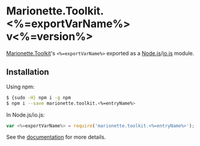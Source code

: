 # Marionette.Toolkit.<%=exportVarName%> v<%=version%>

[Marionette.Toolkit](https://github.com/RoundingWellOS/marionette.toolkit)'s `<%=exportVarName%>` exported as a [Node.js](http://nodejs.org/)/[io.js](https://iojs.org/) module.

## Installation

Using npm:

```bash
$ {sudo -H} npm i -g npm
$ npm i --save marionette.toolkit.<%=entryName%>
```

In Node.js/io.js:

```js
var <%=exportVarName%> = require('marionette.toolkit.<%=entryName%>');
```

See the [documentation](https://github.com/RoundingWellOS/marionette.toolkit/blob/master/README.md) for more details.
